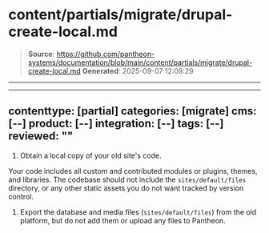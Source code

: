 # content/partials/migrate/drupal-create-local.md

> **Source**: https://github.com/pantheon-systems/documentation/blob/main/content/partials/migrate/drupal-create-local.md
> **Generated**: 2025-09-07 12:09:29

---

---
contenttype: [partial]
categories: [migrate]
cms: [--]
product: [--]
integration: [--]
tags: [--]
reviewed: ""
---

1. Obtain a local copy of your old site's code.

  Your code includes all custom and contributed modules or plugins, themes, and libraries. The codebase should not include the `sites/default/files` directory, or any other static assets you do not want tracked by version control.

1. Export the database and media files (`sites/default/files`) from the old platform, but do not add them or upload any files to Pantheon.
